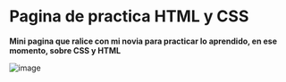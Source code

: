 # Pagina de practica HTML y CSS 

**Mini pagina que ralice con mi novia para practicar lo aprendido, en ese momento, sobre CSS y HTML**

![image](https://github.com/Criptamas/web_para_todos/assets/113388558/809160c9-f117-4d77-aeea-4a796c0da5d7)
